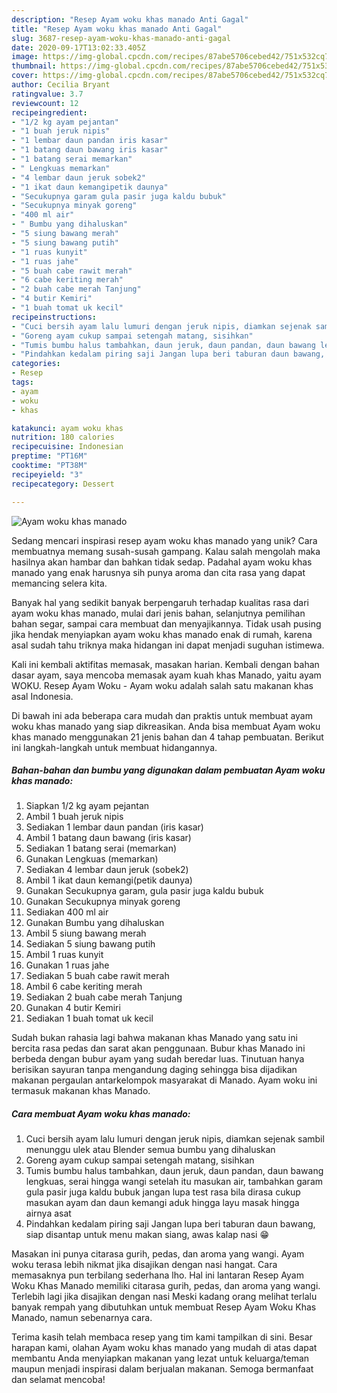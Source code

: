 ```yaml
---
description: "Resep Ayam woku khas manado Anti Gagal"
title: "Resep Ayam woku khas manado Anti Gagal"
slug: 3687-resep-ayam-woku-khas-manado-anti-gagal
date: 2020-09-17T13:02:33.405Z
image: https://img-global.cpcdn.com/recipes/87abe5706cebed42/751x532cq70/ayam-woku-khas-manado-foto-resep-utama.jpg
thumbnail: https://img-global.cpcdn.com/recipes/87abe5706cebed42/751x532cq70/ayam-woku-khas-manado-foto-resep-utama.jpg
cover: https://img-global.cpcdn.com/recipes/87abe5706cebed42/751x532cq70/ayam-woku-khas-manado-foto-resep-utama.jpg
author: Cecilia Bryant
ratingvalue: 3.7
reviewcount: 12
recipeingredient:
- "1/2 kg ayam pejantan"
- "1 buah jeruk nipis"
- "1 lembar daun pandan iris kasar"
- "1 batang daun bawang iris kasar"
- "1 batang serai memarkan"
- " Lengkuas memarkan"
- "4 lembar daun jeruk sobek2"
- "1 ikat daun kemangipetik daunya"
- "Secukupnya garam gula pasir juga kaldu bubuk"
- "Secukupnya minyak goreng"
- "400 ml air"
- " Bumbu yang dihaluskan"
- "5 siung bawang merah"
- "5 siung bawang putih"
- "1 ruas kunyit"
- "1 ruas jahe"
- "5 buah cabe rawit merah"
- "6 cabe keriting merah"
- "2 buah cabe merah Tanjung"
- "4 butir Kemiri"
- "1 buah tomat uk kecil"
recipeinstructions:
- "Cuci bersih ayam lalu lumuri dengan jeruk nipis, diamkan sejenak sambil menunggu ulek atau Blender semua bumbu yang dihaluskan"
- "Goreng ayam cukup sampai setengah matang, sisihkan"
- "Tumis bumbu halus tambahkan, daun jeruk, daun pandan, daun bawang lengkuas, serai hingga wangi setelah itu masukan air, tambahkan garam gula pasir juga kaldu bubuk jangan lupa test rasa bila dirasa cukup masukan ayam dan daun kemangi aduk hingga layu masak hingga airnya asat"
- "Pindahkan kedalam piring saji Jangan lupa beri taburan daun bawang, siap disantap untuk menu makan siang, awas kalap nasi 😁"
categories:
- Resep
tags:
- ayam
- woku
- khas

katakunci: ayam woku khas 
nutrition: 180 calories
recipecuisine: Indonesian
preptime: "PT16M"
cooktime: "PT38M"
recipeyield: "3"
recipecategory: Dessert

---
```



![Ayam woku khas manado](https://img-global.cpcdn.com/recipes/87abe5706cebed42/751x532cq70/ayam-woku-khas-manado-foto-resep-utama.jpg)

Sedang mencari inspirasi resep ayam woku khas manado yang unik? Cara membuatnya memang susah-susah gampang. Kalau salah mengolah maka hasilnya akan hambar dan bahkan tidak sedap. Padahal ayam woku khas manado yang enak harusnya sih punya aroma dan cita rasa yang dapat memancing selera kita.

Banyak hal yang sedikit banyak berpengaruh terhadap kualitas rasa dari ayam woku khas manado, mulai dari jenis bahan, selanjutnya pemilihan bahan segar, sampai cara membuat dan menyajikannya. Tidak usah pusing jika hendak menyiapkan ayam woku khas manado enak di rumah, karena asal sudah tahu triknya maka hidangan ini dapat menjadi suguhan istimewa.

Kali ini kembali aktifitas memasak, masakan harian. Kembali dengan bahan dasar ayam, saya mencoba memasak ayam kuah khas Manado, yaitu ayam WOKU. Resep Ayam Woku - Ayam woku adalah salah satu makanan khas asal Indonesia.


Di bawah ini ada beberapa cara mudah dan praktis untuk membuat ayam woku khas manado yang siap dikreasikan. Anda bisa membuat Ayam woku khas manado menggunakan 21 jenis bahan dan 4 tahap pembuatan. Berikut ini langkah-langkah untuk membuat hidangannya.

<!--inarticleads1-->

##### Bahan-bahan dan bumbu yang digunakan dalam pembuatan Ayam woku khas manado:

1. Siapkan 1/2 kg ayam pejantan
1. Ambil 1 buah jeruk nipis
1. Sediakan 1 lembar daun pandan (iris kasar)
1. Ambil 1 batang daun bawang (iris kasar)
1. Sediakan 1 batang serai (memarkan)
1. Gunakan  Lengkuas (memarkan)
1. Sediakan 4 lembar daun jeruk (sobek2)
1. Ambil 1 ikat daun kemangi(petik daunya)
1. Gunakan Secukupnya garam, gula pasir juga kaldu bubuk
1. Gunakan Secukupnya minyak goreng
1. Sediakan 400 ml air
1. Gunakan  Bumbu yang dihaluskan
1. Ambil 5 siung bawang merah
1. Sediakan 5 siung bawang putih
1. Ambil 1 ruas kunyit
1. Gunakan 1 ruas jahe
1. Sediakan 5 buah cabe rawit merah
1. Ambil 6 cabe keriting merah
1. Sediakan 2 buah cabe merah Tanjung
1. Gunakan 4 butir Kemiri
1. Sediakan 1 buah tomat uk kecil


Sudah bukan rahasia lagi bahwa makanan khas Manado yang satu ini bercita rasa pedas dan sarat akan penggunaan. Bubur khas Manado ini berbeda dengan bubur ayam yang sudah beredar luas. Tinutuan hanya berisikan sayuran tanpa mengandung daging sehingga bisa dijadikan makanan pergaulan antarkelompok masyarakat di Manado. Ayam woku ini termasuk makanan khas Manado. 

<!--inarticleads2-->

##### Cara membuat Ayam woku khas manado:

1. Cuci bersih ayam lalu lumuri dengan jeruk nipis, diamkan sejenak sambil menunggu ulek atau Blender semua bumbu yang dihaluskan
1. Goreng ayam cukup sampai setengah matang, sisihkan
1. Tumis bumbu halus tambahkan, daun jeruk, daun pandan, daun bawang lengkuas, serai hingga wangi setelah itu masukan air, tambahkan garam gula pasir juga kaldu bubuk jangan lupa test rasa bila dirasa cukup masukan ayam dan daun kemangi aduk hingga layu masak hingga airnya asat
1. Pindahkan kedalam piring saji Jangan lupa beri taburan daun bawang, siap disantap untuk menu makan siang, awas kalap nasi 😁


Masakan ini punya citarasa gurih, pedas, dan aroma yang wangi. Ayam woku terasa lebih nikmat jika disajikan dengan nasi hangat. Cara memasaknya pun terbilang sederhana lho. Hal ini lantaran Resep Ayam Woku Khas Manado memiliki citarasa gurih, pedas, dan aroma yang wangi. Terlebih lagi jika disajikan dengan nasi Meski kadang orang melihat terlalu banyak rempah yang dibutuhkan untuk membuat Resep Ayam Woku Khas Manado, namun sebenarnya cara. 

Terima kasih telah membaca resep yang tim kami tampilkan di sini. Besar harapan kami, olahan Ayam woku khas manado yang mudah di atas dapat membantu Anda menyiapkan makanan yang lezat untuk keluarga/teman maupun menjadi inspirasi dalam berjualan makanan. Semoga bermanfaat dan selamat mencoba!
